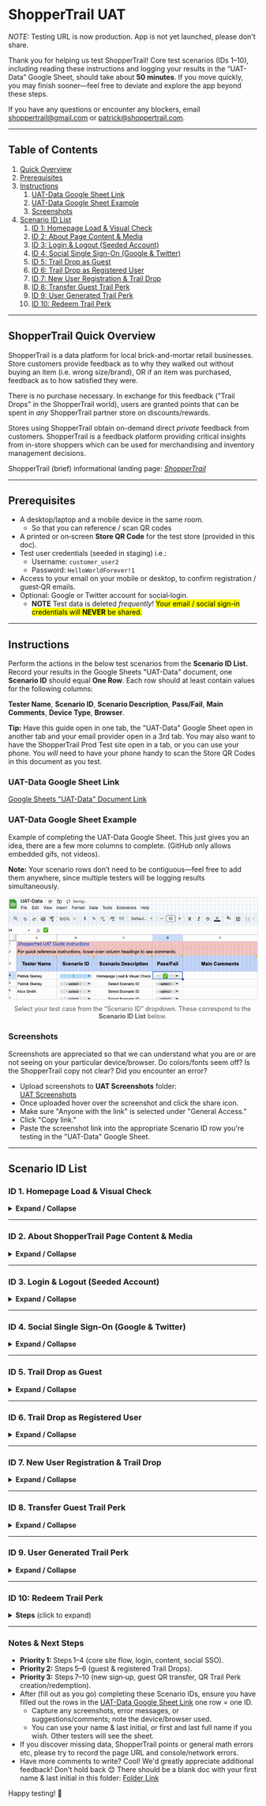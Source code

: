 # ShopperTrail UAT

*NOTE:* Testing URL is now production. App is not yet launched, please don't share. 

Thank you for helping us test ShopperTrail! Core test scenarios (IDs 1–10), including reading these instructions and logging your results in the “UAT-Data” Google Sheet, should take about **50 minutes**. If you move quickly, you may finish sooner—feel free to deviate and explore the app beyond these steps. 

If you have any questions or encounter any blockers, email shoppertrail@gmail.com or patrick@shoppertrail.com. 

---

## Table of Contents

1. [Quick Overview](#shoppertrail-quick-overview)  
2. [Prerequisites](#prerequisites)  
3. [Instructions](#instructions)  
   1. [UAT-Data Google Sheet Link](#uat-data-google-sheet-link)
   2. [UAT-Data Google Sheet Example](#uat-data-google-sheet-example)
   3. [Screenshots](#screenshots)
4. [Scenario ID List](#scenario-id-list)  
   1. [ID 1: Homepage Load & Visual Check](#id-1-homepage-load--visual-check)  
   2. [ID 2: About Page Content & Media](#id-2-about-shoppertrail-page-content--media)  
   3. [ID 3: Login & Logout (Seeded Account)](#id-3-login--logout-seeded-account)
   4. [ID 4: Social Single Sign-On (Google & Twitter)](#id-4-social-single-signon-google--twitter)
   5. [ID 5: Trail Drop as Guest](#id-5-trail-drop-as-guest)  
   6. [ID 6: Trail Drop as Registered User](#id-6-trail-drop-as-registered-user)  
   7. [ID 7: New User Registration & Trail Drop](#id-7-new-user-registration--trail-drop)  
   8. [ID 8: Transfer Guest Trail Perk](#id-8-transfer-guest-trail-perk)  
   9. [ID 9: User Generated Trail Perk](#id-9-user-generated-trail-perk)  
   10. [ID 10: Redeem Trail Perk](#id-10-redeem-trail-perk)  

---

## ShopperTrail Quick Overview

ShopperTrail is a data platform for local brick-and-mortar retail businesses. Store customers provide feedback as to why they walked out without buying an item (i.e. wrong size/brand), OR if an item was purchased, feedback as to how satisfied they were.  

There is no purchase necessary. In exchange for this feedback ("Trail Drops" in the ShopperTrail world), users are granted points that can be spent in *any* ShopperTrail partner store on discounts/rewards.  

Stores using ShopperTrail obtain on-demand direct *private* feedback from customers. ShopperTrail is a feedback platform providing critical insights from in-store shoppers which can be used for merchandising and inventory management decisions. 

ShopperTrail (brief) informational landing page: <a href="https://shoppertrail.com" target="_blank" rel="noopener"><i>ShopperTrail</i></a>

---

## Prerequisites

- A desktop/laptop and a mobile device in the same room.  
  - So that you can reference / scan QR codes 
- A printed or on‑screen **Store QR Code** for the test store (provided in this doc).  
- Test user credentials (seeded in staging) i.e.:  
  - Username: `customer_user2`  
  - Password: `HelloWorldForever!1`  
- Access to your email on your mobile or desktop, to confirm registration / guest‑QR emails.
- Optional: Google or Twitter account for social‑login. 
    - **NOTE** Test data is deleted *frequently!* <mark>Your email / social sign-in credentials will **NEVER** be shared.</mark>

---

## Instructions

Perform the actions in the below test scenarios from the **Scenario ID List.** Record your results in the Google Sheets "UAT-Data" document, one **Scenario ID** should equal **One Row**. Each row should at least contain values for the following columns:  

**Tester Name**, **Scenario ID**, **Scenario Description**, **Pass/Fail**, **Main Comments**, **Device Type**, **Browser**.  

**Tip:** Have this guide open in one tab, the "UAT-Data" Google Sheet open in another tab and your email provider open in a 3rd tab. You may also want to have the ShopperTrail Prod Test site open in a tab, or you can use your phone. You *will* need to have your phone handy to scan the Store QR Codes in this document as you test.

### UAT-Data Google Sheet Link

<a href="https://docs.google.com/spreadsheets/d/1IySh1x6vaiKN3oshc-UBUz5yDCohQTiPNfdR_DzeB7U/edit?usp=sharing" target="_blank" rel="noopener">Google Sheets "UAT-Data" Document Link</a> 

### UAT-Data Google Sheet Example

Example of completing the UAT-Data Google Sheet. This just gives you an idea, there are a few more columns to complete. (GitHub only allows embedded gifs, not videos).  

**Note:** Your scenario rows don’t need to be contiguous—feel free to add them anywhere, since multiple testers will be logging results simultaneously.  

  <!-- Figure with GIF -->
  <figure style="margin:0; text-align:center;">
    <img 
      src="./UAT-Data-Screen-Rec.gif" 
      alt="Quick demo of UAT flow" 
      style="max-width:100%; height:auto; border:1px solid #ddd; border-radius:4px;"
    >
    <figcaption style="font-size:0.9em; color:#555; margin-top:0.5rem;">
      Select your test case from the “Scenario ID” dropdown. These correspond to the <strong>Scenario ID List</strong> below.
    </figcaption>
  </figure>

### Screenshots

Screenshots are appreciated so that we can understand what you are or are not seeing on your particular device/browser. Do colors/fonts seem off? Is the ShopperTrail copy not clear? Did you encounter an error?  
  - Upload screenshots to **UAT Screenshots** folder:  
      <a href="https://drive.google.com/drive/folders/1IzFfxT1jxnsi00PgxqbIxyPiDnhVURZw?usp=sharing" target="_blank" rel="noopener">UAT Screenshots</a> 
  - Once uploaded hover over the screenshot and click the share icon.
  - Make sure "Anyone with the link" is selected under "General Access." 
  - Click "Copy link." 
  - Paste the screenshot link into the appropriate Scenario ID row you're testing in the "UAT-Data" Google Sheet.

---

## Scenario ID List  

### ID 1. Homepage Load & Visual Check
<details>
<summary><strong>Expand / Collapse</strong></summary><br>

&ensp;&ensp;**Estimated duration:** <mark>~4 minutes</mark>  

1. **Scenario ID 1:** Navigate to [ShopperTrail Prod Test](https://app.shoppertrail.com)
2. **Verify:**
   - Branding (logo, fonts, colors) matches the provided screenshots.
   - Note any visual inconsistencies (this is helpful note during all test scenario IDs).
   - Homepage TOP - Main page - logo should fade in/out, in front of a background image.  

   <p align="center">
      <img src="./Homepage_1.jpg" alt="Home Page 1">
   </p>
   
   - Homepage scrolled down - Main page as user scrolls - Should have buttons:
     1. Login / Register
     2. Scan a ShopperTrail QR
     3. About
   - Should include a link for retailer sign-up info (for "Store" users).
   - Should include ShopperTrail Overview Video.  
   - *ADDED* since staging testing: "How ShopperTrail Works" Graphic. Explains ShopperTrail at a glance.  

   <p align="center">
      <img src="./Homepage_2.jpg" alt="Home Page 2">
   </p>

   - Main video loads and plays (click vid cover gif or link), no need to watch entire video. Loading timer emoji displays with font (if video loads fast you might not see this).
   - Clicking the ShopperTrail small T-Shirt logo will always return to the main homepage, or if the user's logged in, a T-Shirt logo click goes to user's dashboard.
     - *ADDED* since staging testing: One time pop-up near the T-Shirt home button "Tap T-Shirt for home"
   - All primary navigation links (Login/Register, Scan a ShopperTrail QR, About) are clickable and lead to the correct pages. Note, Login/Register replaces the page graphics with all auth buttons.
   - On your phone, click the *Scan a ShopperTrail QR* there should be options to show "quick" or "advanced" scanner.
     - Click to show quick scanner and grant browser camera permissions. Ensure ShopperTrail scanner pops up. Hide scanner and exit for now.
     - *ADDED* since staging testing: If you are on desktop, confirmation alert after clicking 'Scan a ShopperTrail QR' that wars user camera permissions will be requested
     - *ADDED* since staging testing: Red close scanner button, to make it clear how to stop scanning if the user wants to do so. 
3. **Expected:** Page renders cleanly in less than 2 seconds, video playback starts without error, links navigate correctly. ShopperTrail scanner appears.
   - *Note* ShopperTrail scanner will only scan ShopperTrail QR Codes, this is so people can't create fakes.
   - Try to scan a random QR code on the internet if you'd like, this should not work. 

</details>

---

### ID 2. About ShopperTrail Page Content & Media
<details>
<summary><strong>Expand / Collapse</strong></summary><br>

&ensp;&ensp;**Estimated duration:** <mark>~3.5 minutes</mark>  

1. **Scenario ID 2:** Click **About** in the main menu.  
2. **Verify:**  
   - Modal (pop up box) shows informing the user that all information is in one place.
   - Now navigate *back* to the homepage and again *navigate to* the **About** page. The modal should *no longer appear.*
   - Two main sections are available “For Customers” and “For Store Partners.”
     - Clicking one main section should change the table of contents to reflect the proper section.
   - Click and scroll through a few sub-sections of the table of contents to make sure there are no glitches. No need to read everything.
   - Click a sub-section with a video thumbnail (camcorder emoji). Ensure video plays on click. No need to view the whole video.
3. **Expected:** Content is present and legible for the associated **About** page sections; video playback initiates on tap/click.

</details>

---

### ID 3. Login & Logout (Seeded Account)
<details>
<summary><strong>Expand / Collapse</strong></summary><br>

&ensp;&ensp;**Estimated duration:** <mark>~4.75 minutes</mark>  

1. **Scenario ID 3:** Navigate to **Login / Register**, enter pre-seeded credentials.  
   - Username: `customer_user2`  
   - Password: `HelloWorldForever!1`  
   - *ADDED* since staging testing: 'show password' button (emoji) so that users can password text as they type.
2. Using the top menu Click "Account" > "Edit Profile" and change values of `How often do you shop in stores?` or `Zip` to a new selection or value.
   - *Please DO NOT* change username or email.
   - *Please DO NOT* delete account or change password.
3. On the main user dashboard click "My Stores and Points" towards the bottom, click "ABC Store." 
4. **Verify:**  
   - Successful login redirects to the user dashboard. Note, clicking the t-shirt logo brings you back to the dashboard now (since you are logged into an account).
   - There should be at least 5 points in this account. Note "Locked-in Points" are points that have been used to generate a "Trail Perk" they are ready to be redeemed.
   - Account changes took place (step 2), verify this by clicking "Edit Profile" again.
   - Verify the details for "ABC Store" come up when clicked (step 3).
   - "Account "> "Logout" correctly ends the session and shows a logout page. Click back to the homepage by clicking the T-Shirt logo.  
   - *ADDED* since staging testing: People wanted a 'Logout' button on the menu bar instead of under "Account" > "Logout"
5. **Expected:** Login/logout and basic dashboard and store info render properly. "Account" > "Edit Profile" flow works.  

</details>

---

### ID 4. Social Single Sign‑On (Google & Twitter)
<details>
<summary><strong>Expand / Collapse</strong></summary>

&ensp;&ensp;**Estimated duration:** <mark>~5.75 minutes</mark>  

1. **Scenario ID 4:** Navigate to **Login / Register**, choose **Google Sign-in** or **X-Twitter Sign-in**.
   - If you are already logged in with Google or X/Twitter in your browser, you may not need to verify your social account.
   - Reminder:
     - Your single sign-on email is *not* retained, it is in a `staging` environment where data gets deleted frequently.
     - You are also <mark>free to delete your account manually at anytime</mark> via "Account" > "Delete Account."
     - If you don't have a Google or X/Twitter account or if you prefer not to do this **Scenario ID 4**, feel free to skip.
2. Since single sign-on is used, ShopperTrail asks 2 additional questions to register a user profile.
   - How frequently you shop in physical stores
   - Your zip code
3. Once logged in, click "Account" > "Edit Profile" change your `username` or `How often do you shop in stores?` or `Zip`.
4. Once logged in, click "Account" > "Edit Profile" change your email *if you have another email address you can access to verify.*
5. **Verify:**  
    - After click of Google or X/Twitter sign-on, verify OAuth popup from that service provider works and allows you to complete authentication, if you're not already logged in (step 1).
    - After answering (step 2) questions, verify that you are signed in to ShopperTrail by clicking on the *ShopperTrail app dashboard* link. You can also click the t-shirt logo.
      - You should see a message that indicates your username and that it can be changed if you wish.
      - You should see a pop-up that says something like "As a member, you increased your Trail Drop submission limit..." 
        - Log out and log-in a few times, verify that this pop-up no longer appears. 
    - Verify (step 3) took place by clicking again "Account" > "Edit Profile."
    - Verify (step 4) *if you completed this.* Log-in again with single sign-on and check "Account" > "Edit Profile" your new email should be listed.
6. **Expected:** Social login completes successfully, account is created, and session persists. 
   - Delete your account if you wish ("Account" > "Delete Account"). You can re-test this Scenario ID 4 if you'd like. 

</details>

---

### ID 5. Trail Drop as Guest
<details>
<summary><strong>Expand / Collapse</strong></summary>

&ensp;&ensp;**Estimated duration:** <mark>~6.25 minutes</mark>  

1. **Scenario ID 5:**  This scenario tests the core ShopperTrail feedback feature for *Guests.*  

    Leaving feedback (called a "Trail Drop") for a store, typically constitutes why a shopper left without buying an item (wrong style/brand). Although feedback can also be that they were *happy* to find/purchase an item in-stock. Providing feedback as a guest does not require a ShopperTrail account. 
   - Make sure you are logged out of ShopperTrail. Now, on your mobile device, open the camera (or the ShopperTrail QR‑scanner) and scan the **Store QR Code** below. Note, in the real world this may be at the store's counter or posted inside the door. The below code is a fictional store. 
   <p align="center">
      <img src="./prod_test_store_qr_code_image.png" alt="ABC QR Code">
   </p>
   <strong>Click “Click to get started”</strong> to begin filling out the form. <br><br><i>CHANGED</i> since staging testing: “Click to get started” was labeled "Trail Drop Form." <br><i>CHANGED</i> since staging testing: Increased form font.
   
   <p align="center">
      <img src="./Trail_Drop_Form.jpg" alt="Trail Drop Form">
   </p>
   
   Simply invent a scenario where you did not (or did) find what you were looking for, and why you did not make a purchase (or, if you did purchase, how satisfied were you). After the form is submitted, you should arrive at the Trail Perk screen (below) this tells you of your earned points. 

   <p align="center">
      <img src="./Trail_Perk_Earned.jpg" alt="Trail Drop Form">
   </p>
   
   Add an email address to which to send your earned points - Trail Perk QR code.
2. **Verify:**  
   - A confirmation screen appears. You've just earned ShopperTrail points without having an account. The points are in the QR Code. 
   - Check that the copy makes sense, you can copy / save the token, take a screenshot, or email your QR code to yourself (or anywhere). 
   - Detailed Guest Guide is available on this screen too as a refresher of the process. 
   - No account is required to gain points.  
   - Check email, ShopperTrail Trail Perk should have arrived in your inbox (spam/updates/promotions)
3. **Repeat:** Scan again, choose another scenario, if you did not make a purchase last time maybe you select that you did make a purchase this time. Rate satisfaction, etc. Submit.
4. **Note:** If you scan more than 7 times you will reach a cookie scan limit. Clear cookies if you wish to scan/test more as a guest. 
4. **Expected:** Both submissions succeed, Trail Perk Earned screen is displayed, Trail Perk is understandable and can be emailed.

</details>

---

### ID 6. Trail Drop as Registered User
<details>
<summary><strong>Expand / Collapse</strong></summary>

&ensp;&ensp;**Estimated duration:** <mark>~3.5 minutes</mark>  

1. **Scenario ID 6:** Log in with your ShopperTrail user.  
   - You may use your ShopperTrail account created via Social Sign-On (ID 4) i.e. Google. Or you may use the seeded account, which is:
      - Username: `customer_user2`  
      - Password: `HelloWorldForever!1` 
2. **Step:** After log-in, click "QR Code Scanners", scan the **Store QR Code** (provided again below) and submit a Trail Drop (purchase or no‑purchase).  
   <p align="center">
      <img src="./prod_test_store_qr_code_image.png" alt="ABC QR Code">
   </p>
   <strong>Screen should appear</strong> as below after scan, this is what a logged in user sees after scanning a store's QR Code: 

   <p align="center">
      <img src="./Logged_In_User_Scan.jpg" alt="Logged In User Scan">
   </p>

3. **Verify:**  
   - Submission is recorded to your account (check **Dashboard**).
   - You should get more points for a logged in submission i.e. if Guest points were 7, then as a logged-in user you should get 10 points.  
   
   <strong>Screen should appear</strong> as below after form submission:  

   <p align="center">
      <img src="./Logged_In_User_Complete.jpg" alt="Logged In User Complete">
   </p>
  
4. **Expected:** Form loads, submission and points are tied to your logged in user profile.

</details>

---

### ID 7. New User Registration & Trail Drop
<details>
<summary><strong>Expand / Collapse</strong></summary>

&ensp;&ensp;**Estimated duration:** <mark>~5.5 minutes</mark>  

1. **Scenario ID 7:** Register/fill out a Trail Drop in one of two ways **(A) or (B)** listed below. Indicate which you chose in comments.
   - **(A)** Navigate to `https://staging.shoppertrail.com`, click **Login / Register**, click **Register**, register/activate an account, login *then* scan the store's QR code to submit the Trail Drop
   - **(B)** Scan the store’s QR code first (provided below), then click the Register tab and complete the standard registration flow, or single Sign‑On (Google & Twitter) registration.
   *Note: due to current limitations, the initial scan isn’t preserved through registration—after you finish signing up, you’ll need to scan the QR code again to continue. (If you already have an account and simply log in, the initial scan will persist.)*
   <p align="center">
      <img src="./prod_test_store_qr_code_image.png" alt="ABC QR Code">
   </p>
   Note: You may need to login and delete other accounts you have created so that you do not get an "email already in use" error. Also if you choose <strong>(B)</strong> you should be able to register via Single Sign‑On (Google & Twitter) if you wish.
2. **Verify:**  
   - Account activation email (if using conventional registration) arrives. Check spam/updates folders. 
   - After email activation (click link in email), you can log in.  
   - Trail Drop submission via registered/logged in account gives 30% more points than *Guest* (i.e. 10 member vs 7 guest)
   - Evaluate screens that explain steps (register after scan, activate, login, continue with scan), are they intuitive? 
3. **Expected:** Flow “Sign Up → Activate → Submit” completes end‑to‑end.

</details>

---

### ID 8. Transfer Guest Trail Perk
<details>
<summary><strong>Expand / Collapse</strong></summary>

&ensp;&ensp;**Estimated duration:** <mark>~4.5 minutes</mark>  

1. **Scenario ID 8:** On your mobile, scan one of the **Guest QR Codes** generated in Step 5 that you emailed to yourself. 
2. **Verify:**  
   - You’re prompted to log in (if not already).  
   - You may use your social sign-on (Google or X/Twitter) (ID 4) or a normal registered account (ID 7) 
   - Upon login, confirm that you wish to transfer points to your account. Now verify points from the guest code are credited to your account balance.  
   - Attempting to redeem the same guest code again should be disallowed.  
3. **Expected:** Points credit succeeds once, further attempts yield an error message.

Note: As an alternative to scanning one of your **Guest QR Codes**, you can try to transfer a guest token. 
   - Copy + paste your Guest Trail Perk's token (UUID) listed in the email you sent to yourself after submitting a guest Trail Drop. 
   - In your logged in account, navigate to "Nav" > "Add Guest Tokens" paste in your guest token and click "Add Tokens!" 
   - This allows for adding many tokens (and associated points) at once to an account. 
   - If you did performed this alternative/additional method of adding guest points to your account, please indicate this in the "UAT-Data" Google Sheet.
   - You can do both methods if you created/emailed/saved more than one Guest Trail Perk. 
   - In the real world, people may create many Guest Trail Perks before creating an account. 

</details>

---

### ID 9. User Generated Trail Perk
<details>
<summary><strong>Expand / Collapse</strong></summary>

&ensp;&ensp;**Estimated duration:** <mark>~6 minutes</mark>  

1. **Scenario ID 9:** In your logged in account, navigate to "Nav" > "Create Trail Perk"
   - Read some of the copy. What Trail Perks are, how to create and use them. 
   - Make a selection for type of Trail Perk you'd like to create. A "General Trail Perk" can be redeemed anywhere but uses 95% of your points. 
   A store specific Trail Perk, is created at 100% point value, but can only be used at that particular store. 
   - In the first selection dropdown you should have options of "General Trail Perk" and then a list of stores at which you have points and point totals. Note: There is only 1 store in staging / UAT. 
2. **Verify:**  
   - You understand the copy. I tried to keep it as simple and minimal as possible while also providing additional dropdowns and detail if needed.
   - You can create a Trail Perk.
   - Upon creation, the Trail Perk Created screen is displayed. See below.  
   <p align="center">
      <img src="./Trail_Perk_Created_Screen.jpg" alt="Trail Perk Created Screen">
   </p>

   - The Trail Perk Created screen should let you know if it is a General or Store Specific Trail Perk. How much it's worth and the QR image itself. 
   - Navigate to "Nav" > "My Trail Perks" (you may need to refresh the page if "My Trail Perks" is not listed)
   - Verify that your newly created Trail Perk is listed. 
   - Note: When you create a Trail Perk, this is now ready to be redeemed and goes to your "Locked-in Points" user dashboad total.
3. **Expected:** Points credit succeeds once, further attempts yield an error message.

</details>

---

### ID 10: Redeem Trail Perk
<details>
<summary><strong>Steps</strong> (click to expand)</summary>

&ensp;&ensp;**Estimated duration:** <mark>~5 minutes</mark>

1. **Scenario ID 10:**
   - In your logged in account, go to **Nav > My Trail Perks**.
      - You should now have a user generated trail perk (Test ID 9)
   - Click **Details...** on any available perk.

   <p align="center">
      <img src="./Trail_Perk_Details.jpg" alt="Trail Perk Details">
   </p>

   Context: ShopperTrail users would typically create a Trail Perk matching a store’s 
   point-based offer. For example, a 50-point perk to claim a free coffee at a deli. 
   At checkout, user would open that perk and swipe the slider *in front* of a store associate, instantly redeeming the reward.
   - Before you redeem make a mental note of the first 3 characters of the Trail Perk Token (example format: `d4202c13-b359-4193-b355-cf046beff83c`)

2. **Redeem**     
   - Swipe the slider.  
   - Confirm the alert.

3. **Verify**  
   - The detail view updates to “Redeemed.”  
   - That perk with the first 3 characters you noted, is gone. Check  **Nav > My Trail Perks**. If you only created one Trail Perk then there should be nothing under **My Trail Perks**.  
   <p align="center">
      <img src="./Trail_Perk_Details_Redeemed.jpg" alt="Trail Perk Details Redeemed">
   </p>

**Expected Result:**  
The selected Trail Perk is redeemed and removed from the “My Trail Perks” list.

</details>

---

### Notes & Next Steps

- **Priority 1:** Steps 1–4 (core site flow, login, content, social SSO).  
- **Priority 2:** Steps 5–6 (guest & registered Trail Drops).  
- **Priority 3:** Steps 7–10 (new sign‑up, guest QR transfer, QR Trail Perk creation/redemption).  
- After (fill out as you go) completing these Scenario IDs, ensure you have filled out the rows in the [UAT-Data Google Sheet Link](#uat-data-google-sheet-link) one row = one ID.
   - Capture any screenshots, error messages, or suggestions/comments; note the device/browser used.
   - You can use your name & last initial, or first and last full name if you wish. Other testers will see the sheet.  
- If you discover missing data, ShopperTrail points or general math errors etc, please try to record the page URL and console/network errors.
- Have more comments to write? Cool! We'd greatly appreciate additional feedback! Don't hold back 😊 There should be a blank doc with your first name & last initial in this folder:
<a href="https://drive.google.com/drive/folders/1VChj_wanoMJUNUdKxlDzv4MZufReLPBY?usp=sharing" target="_blank" rel="noopener">Folder Link</a> 

Happy testing! 🎉  
